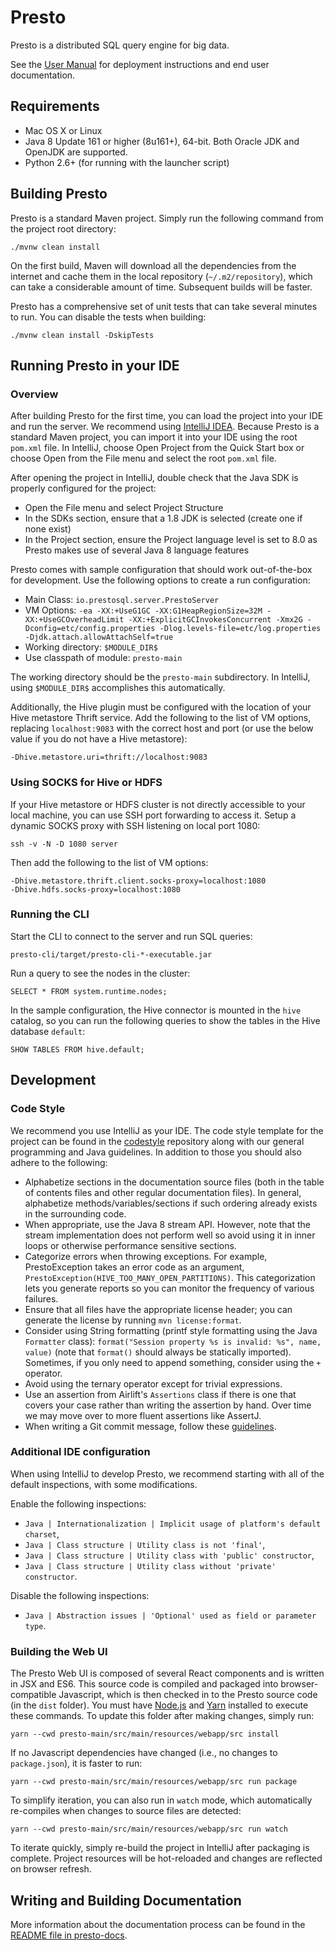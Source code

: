 # Presto

Presto is a distributed SQL query engine for big data.

See the [User Manual](https://prestosql.io/docs/current/) for deployment instructions and end user documentation.

## Requirements

* Mac OS X or Linux
* Java 8 Update 161 or higher (8u161+), 64-bit. Both Oracle JDK and OpenJDK are supported.
* Python 2.6+ (for running with the launcher script)

## Building Presto

Presto is a standard Maven project. Simply run the following command from the project root directory:

    ./mvnw clean install

On the first build, Maven will download all the dependencies from the internet and cache them in the local repository (`~/.m2/repository`), which can take a considerable amount of time. Subsequent builds will be faster.

Presto has a comprehensive set of unit tests that can take several minutes to run. You can disable the tests when building:

    ./mvnw clean install -DskipTests

## Running Presto in your IDE

### Overview

After building Presto for the first time, you can load the project into your IDE and run the server. We recommend using [IntelliJ IDEA](http://www.jetbrains.com/idea/). Because Presto is a standard Maven project, you can import it into your IDE using the root `pom.xml` file. In IntelliJ, choose Open Project from the Quick Start box or choose Open from the File menu and select the root `pom.xml` file.

After opening the project in IntelliJ, double check that the Java SDK is properly configured for the project:

* Open the File menu and select Project Structure
* In the SDKs section, ensure that a 1.8 JDK is selected (create one if none exist)
* In the Project section, ensure the Project language level is set to 8.0 as Presto makes use of several Java 8 language features

Presto comes with sample configuration that should work out-of-the-box for development. Use the following options to create a run configuration:

* Main Class: `io.prestosql.server.PrestoServer`
* VM Options: `-ea -XX:+UseG1GC -XX:G1HeapRegionSize=32M -XX:+UseGCOverheadLimit -XX:+ExplicitGCInvokesConcurrent -Xmx2G -Dconfig=etc/config.properties -Dlog.levels-file=etc/log.properties -Djdk.attach.allowAttachSelf=true`
* Working directory: `$MODULE_DIR$`
* Use classpath of module: `presto-main`

The working directory should be the `presto-main` subdirectory. In IntelliJ, using `$MODULE_DIR$` accomplishes this automatically.

Additionally, the Hive plugin must be configured with the location of your Hive metastore Thrift service. Add the following to the list of VM options, replacing `localhost:9083` with the correct host and port (or use the below value if you do not have a Hive metastore):

    -Dhive.metastore.uri=thrift://localhost:9083

### Using SOCKS for Hive or HDFS

If your Hive metastore or HDFS cluster is not directly accessible to your local machine, you can use SSH port forwarding to access it. Setup a dynamic SOCKS proxy with SSH listening on local port 1080:

    ssh -v -N -D 1080 server

Then add the following to the list of VM options:

    -Dhive.metastore.thrift.client.socks-proxy=localhost:1080
    -Dhive.hdfs.socks-proxy=localhost:1080

### Running the CLI

Start the CLI to connect to the server and run SQL queries:

    presto-cli/target/presto-cli-*-executable.jar

Run a query to see the nodes in the cluster:

    SELECT * FROM system.runtime.nodes;

In the sample configuration, the Hive connector is mounted in the `hive` catalog, so you can run the following queries to show the tables in the Hive database `default`:

    SHOW TABLES FROM hive.default;

## Development

### Code Style

We recommend you use IntelliJ as your IDE. The code style template for the project can be found in the [codestyle](https://github.com/airlift/codestyle) repository along with our general programming and Java guidelines. In addition to those you should also adhere to the following:

* Alphabetize sections in the documentation source files (both in the table of contents files and other regular documentation files). In general, alphabetize methods/variables/sections if such ordering already exists in the surrounding code.
* When appropriate, use the Java 8 stream API. However, note that the stream implementation does not perform well so avoid using it in inner loops or otherwise performance sensitive sections.
* Categorize errors when throwing exceptions. For example, PrestoException takes an error code as an argument, `PrestoException(HIVE_TOO_MANY_OPEN_PARTITIONS)`. This categorization lets you generate reports so you can monitor the frequency of various failures.
* Ensure that all files have the appropriate license header; you can generate the license by running `mvn license:format`.
* Consider using String formatting (printf style formatting using the Java `Formatter` class): `format("Session property %s is invalid: %s", name, value)` (note that `format()` should always be statically imported). Sometimes, if you only need to append something, consider using the `+` operator.
* Avoid using the ternary operator except for trivial expressions.
* Use an assertion from Airlift's `Assertions` class if there is one that covers your case rather than writing the assertion by hand. Over time we may move over to more fluent assertions like AssertJ.
* When writing a Git commit message, follow these [guidelines](https://chris.beams.io/posts/git-commit/).

### Additional IDE configuration

When using IntelliJ to develop Presto, we recommend starting with all of the default inspections,
with some modifications.

Enable the following inspections:

- ``Java | Internationalization | Implicit usage of platform's default charset``,
- ``Java | Class structure | Utility class is not 'final'``,
- ``Java | Class structure | Utility class with 'public' constructor``,
- ``Java | Class structure | Utility class without 'private' constructor``.

Disable the following inspections:

- ``Java | Abstraction issues | 'Optional' used as field or parameter type``.

### Building the Web UI

The Presto Web UI is composed of several React components and is written in JSX and ES6. This source code is compiled and packaged into browser-compatible Javascript, which is then checked in to the Presto source code (in the `dist` folder). You must have [Node.js](https://nodejs.org/en/download/) and [Yarn](https://yarnpkg.com/en/) installed to execute these commands. To update this folder after making changes, simply run:

    yarn --cwd presto-main/src/main/resources/webapp/src install

If no Javascript dependencies have changed (i.e., no changes to `package.json`), it is faster to run:

    yarn --cwd presto-main/src/main/resources/webapp/src run package

To simplify iteration, you can also run in `watch` mode, which automatically re-compiles when changes to source files are detected:

    yarn --cwd presto-main/src/main/resources/webapp/src run watch

To iterate quickly, simply re-build the project in IntelliJ after packaging is complete. Project resources will be hot-reloaded and changes are reflected on browser refresh.

## Writing and Building Documentation

More information about the documentation process can be found in the
[README file in presto-docs](./presto-docs/README.md).
